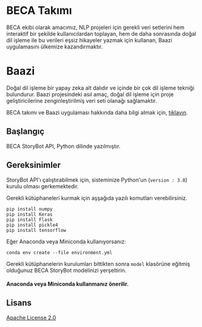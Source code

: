 # BECA Takımı

BECA ekibi olarak amacımız, NLP projeleri için gerekli veri setlerini hem interaktif bir şekilde kullanıcılardan toplayan, hem de daha sonrasında doğal dil işleme ile bu verileri eşsiz hikayeler yazmak için kullanan, Baazi uygulamasını ülkemize kazandırmaktır.

# Baazi

Doğal dil işleme bir yapay zeka alt dalıdır ve içinde bir çok dil işleme tekniği bulundurur. Baazi projesindeki asıl amaç, doğal dil işleme için proje geliştiricilerine zenginleştirilmiş veri seti olanağı sağlamaktır.

BECA takımı ve Baazi uygulaması hakkında daha bilgi almak için, [tıklayın](https://www.google.com/).

## Başlangıç

BECA StoryBot API, Python dilinde yazılmıştır.

## Gereksinimler

StoryBot API'ı çalıştırabilmek için, sisteminize Python'un (```version : 3.8```) kurulu olması gerkemektedir.

Gerekli kütüphaneleri kurmak için aşşağıda yazılı komutları verebilirsiniz.

```
pip install numpy
pip install Keras
pip install Flask
pip install pickle4
pip install tensorflow

```

Eğer Anaconda veya Miniconda kullanıyorsanız:

```
conda env create --file environment.yml
```

Gerekli kütüphanelerin kurulumları bittikten sonra ```model``` klasörüne eğitmiş olduğunuz BECA StoryBot modelinizi yerşeltirin.

#### Anaconda veya Miniconda kullanmanız önerilir.

## Lisans
[Apache License 2.0](LICENSE)

